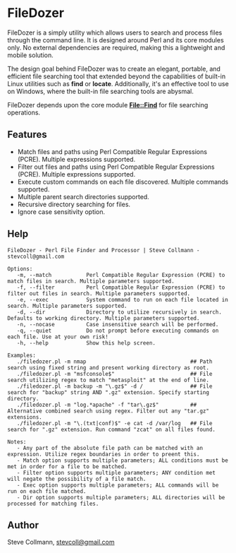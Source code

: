 # FileDozer

FileDozer is a simply utility which allows users to search and process files through the command line. It is designed around Perl and its core modules only. No external dependencies are required, making this a lightweight and mobile solution.

The design goal behind FileDozer was to create an elegant, portable, and efficient file searching tool that extended beyond the capabilities of built-in Linux utilities such as **find** or **locate**. Additionally, it's an effective tool to use on Windows, where the built-in file searching tools are abysmal.

FileDozer depends upon the core module [**File::Find**](https://perldoc.perl.org/File/Find.html) for file searching operations.

## Features
- Match files and paths using Perl Compatible Regular Expressions (PCRE). Multiple expressions supported.
- Filter out files and paths using Perl Compatible Regular Expressions (PCRE). Multiple expressions supported.
- Execute custom commands on each file discovered. Multiple commands supported.
- Multiple parent search directories supported.
- Recursive directory searching for files.
- Ignore case sensitivity option.

## Help
```
FileDozer - Perl File Finder and Processor | Steve Collmann - stevcoll@gmail.com

Options:
   -m, --match           Perl Compatible Regular Expression (PCRE) to match files in search. Multiple parameters supported.
   -f, --filter          Perl Compatible Regular Expression (PCRE) to filter out files in search. Multiple parameters supported.
   -e, --exec            System command to run on each file located in search. Multiple parameters supported.
   -d, --dir             Directory to utilize recursively in search. Defaults to working directory. Multiple parameters supported.
   -n, --nocase          Case insensitive search will be performed.
   -q, --quiet           Do not prompt before executing commands on each file. Use at your own risk!
   -h, --help            Show this help screen.
   
Examples:
   ./filedozer.pl -m nmap                                 ## Path search using fixed string and present working directory as root.
   ./filedozer.pl -m "msfconsole$"                        ## File search utilizing regex to match "metasploit" at the end of line.
   ./filedozer.pl -m backup -m "\.gz$" -d /               ## File search for "backup" string AND ".gz" extension. Specify starting directory.
   ./filedozer.pl -m "log.*apache" -f "tar\.gz$"          ## Alternative combined search using regex. Filter out any "tar.gz" extensions.
   ./filedozer.pl -m "\.(txt|conf)$" -e cat -d /var/log   ## File search for ".gz" extension. Run command "zcat" on all files found.

Notes:
   - Any part of the absolute file path can be matched with an expression. Utilize regex boundaries in order to preent this.
   - Match option supports multiple parameters; ALL conditions must be met in order for a file to be matched.
   - Filter option supports multiple parameters; ANY condition met will negate the possibility of a file match.
   - Exec option supports multiple parameters; ALL commands will be run on each file matched.
   - Dir option supports multiple parameters; ALL directories will be processed for matching files.

```

## Author
Steve Collmann, stevcoll@gmail.com
